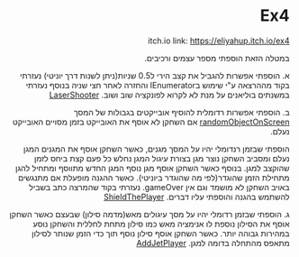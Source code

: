 <div dir='rtl' lang='he'>

# Ex4
itch.io link: https://eliyahup.itch.io/ex4

במטלה הזאת הוספתי מספר עצמים ורכיבים.

א.  הוספתי אפשרות להגביל את קצב הירי ל0.5 שניות(ניתן לשנות דרך יוניטי) נעזרתי בקוד מההרצאה 
ע"י שימוש בIEnumerator והחזרה לאחר חצי שניה בנוסף נעזרתי במשנתים בוליאנים על מנת לא לקרוא לפונקציה שוב ושוב.
[LaserShooter](https://github.com/eli-game-dev/Ex4/blob/main/Assets/Scripts/2-spawners/LaserShooter.cs)

ב.  הוספתי אפשרות רדומלית להוסיף אובייקטים בגבולות של המסך 
[randomObjectOnScreen](https://github.com/eli-game-dev/Ex4/blob/main/Assets/Scripts/2-spawners/randomObjectOnScreen.cs)
אם השחקן לא אוסף את האובייקט בזמן מסויים האובייקט נעלם.

הוספתי שבזמן רנדומלי יהיו על המסך מגנים, כאשר השחקן אוסף את המגנים המגן נעלם 
ומסביב השחקן נוצר מגן בצורת עיגול המגן נחלש כל פעם קצת ביחס לזמן שהוקצב למגן.
בנוסף כאשר השחקן אוסף מגן נוסף המגן החדש מתווסף ומתחיל להגן מתחילת הזמן שהוגדר(לפי מה שהוגדר ביוניטי).
כאשר ההגנה מופעלת אם מתנגשים באויב השחקן לא מושמד וגם אין gameOver.
נעזרתי בקוד שהמרצה כתב בשביל להשתמש בהגנה והוספתי עליו דברים.
[ShieldThePlayer](https://github.com/eli-game-dev/Ex4/blob/main/Assets/Scripts/3-collisions/ShieldThePlayer.cs)

ג.  הוספתי שבזמן רדומלי יהיו על מסך עיגולים מאש(מדמה סילון) שבעצם כאשר השחקן אוסף את הסילון 
נוספת לו אנימציה מאש כמו סילון מתחת לחללית והשחקן נוסע במהירות גבוהה יותר. כאשר השחקן אוסף סילון נוסף תוך כדי
הזמן שנותר לסילון מתאפס מהתחלה בדומה למגן.
[AddJetPlayer](https://github.com/eli-game-dev/Ex4/blob/main/Assets/Scripts/3-collisions/AddJetPlayer.cs)

</div>
